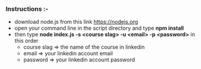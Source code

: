 ### Instructions :-

*   download node.js from this link https://nodejs.org
*   open your command line in the script directory and type __npm install__
*   then type __node index.js -s \<course slag\> -u \<email\> -p \<password\>__ in this order
    *   course slag => the name of the course in linkedin
    *   email => your linkedin account email
    *   password => your linkedin account password